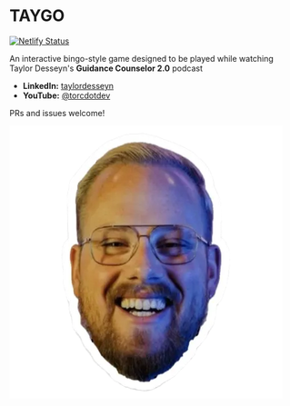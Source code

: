 # TAYGO

[![Netlify Status](https://api.netlify.com/api/v1/badges/3e4bf7c1-4922-4a10-ae48-58e54df08d0b/deploy-status)](https://app.netlify.com/projects/taygo/deploys)

An interactive bingo-style game designed to be played while watching Taylor Desseyn's **Guidance Counselor 2.0** podcast

- **LinkedIn:** [taylordesseyn](https://www.linkedin.com/in/taylordesseyn/)
- **YouTube:** [@torcdotdev](https://www.youtube.com/@torcdotdev/streams)

PRs and issues welcome!

![TAYGO](images/tay.png)
